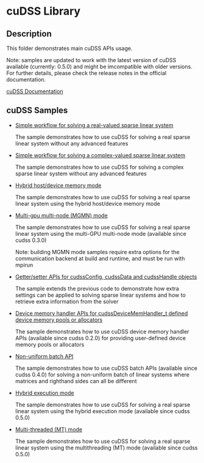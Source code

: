 # cuDSS Library

## Description

This folder demonstrates main cuDSS APIs usage.

Note: samples are updated to work with the latest version of cuDSS available (currently: 0.5.0) and might be imcompatible with older versions. For further details, please check the release notes in the official documentation.

[cuDSS Documentation](https://docs.nvidia.com/cuda/cudss/index.html)

## cuDSS Samples

* [Simple workflow for solving a real-valued sparse linear system](simple/)

    The sample demonstrates how to use cuDSS for solving a real sparse linear system without any advanced features

* [Simple workflow for solving a complex-valued sparse linear system](simple_complex/)

    The sample demonstrates how to use cuDSS for solving a complex sparse linear system without any advanced features

* [Hybrid host/device memory mode](simple_hybrid_memory_mode/)

    The sample demonstrates how to use cuDSS for solving a real sparse linear system using the hybrid host/device memory mode

* [Multi-gpu multi-node (MGMN) mode](simple_mgmn_mode/)

    The sample demonstrates how to use cuDSS for solving a real sparse linear system using the multi-GPU multi-node mode (available since cudss 0.3.0)

    Note: building MGMN mode samples require extra options for the communication backend at build and runtime, and must be run with mpirun

* [Getter/setter APIs for cudssConfig, cudssData and cudssHandle objects](get_set/)

    The sample extends the previous code to demonstrate how extra settings can be applied to solving sparse linear
    systems and how to retrieve extra information from the solver

* [Device memory handler APIs for cudssDeviceMemHandler_t defined device memory pools or allocators](memory_handler/)

    The sample demonstrates how to use cuDSS device memory handler APIs (available since cudss 0.2.0) for providing user-defined device memory pools
    or allocators

* [Non-uniform batch API](simple_batch/)

    The sample demonstrates how to use cuDSS batch APIs (available since cudss 0.4.0) for solving a non-uniform batch of linear systems where matrices and righthand sides
    can all be different

* [Hybrid execution mode](simple_hybrid_execution_mode/)

    The sample demonstrates how to use cuDSS for solving a real sparse linear system using the hybrid execution mode (available since cudss 0.5.0)

* [Multi-threaded (MT) mode](simple_multithreaded_mode/)

    The sample demonstrates how to use cuDSS for solving a real sparse linear system using the multithreading (MT) mode (available since cudss 0.5.0)
